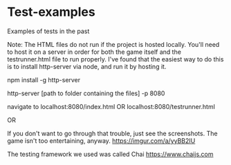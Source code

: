 # Test-examples
Examples of tests in the past

Note: The HTML files do not run if the project is hosted locally. You'll need to host it on a server in order for both the game itself and the testrunner.html file to run properly. I've found that the easiest way to do this is to install http-server via node, and run it by hosting it.

npm install -g http-server

http-server [path to folder containing the files] -p 8080

navigate to localhost:8080/index.html OR localhost:8080/testrunner.html

OR

If you don't want to go through that trouble, just see the screenshots. The game isn't too entertaining, anyway.
https://imgur.com/a/yyBB2IU

The testing framework we used was called Chai
https://www.chaijs.com
